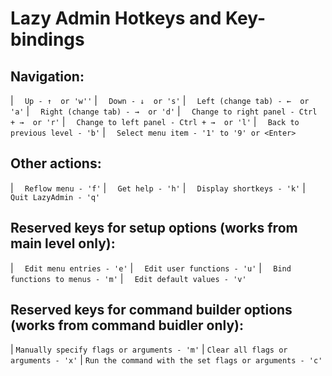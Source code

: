 # Lazy Admin Hotkeys and Key-bindings

## **Navigation:**

| `  Up - ↑  or 'w''`
| `  Down - ↓  or 's'`
| `  Left (change tab) - ←  or 'a'`
| `  Right (change tab) - →  or 'd'`
| `  Change to right panel - Ctrl + →  or 'r'`
| `  Change to left panel - Ctrl + →  or 'l'`
| `  Back to previous level - 'b'`
| `  Select menu item - '1' to '9' or <Enter>`

## **Other actions:**

| `  Reflow menu - 'f'`
| `  Get help - 'h'`
| `  Display shortkeys - 'k'`
| `  Quit LazyAdmin - 'q'`

## **Reserved keys for setup options (works from main level only):**

| `  Edit menu entries - 'e'`
| `  Edit user functions - 'u'`
| `  Bind functions to menus - 'm'`
| `  Edit default values - 'v'`

## **Reserved keys for command builder options (works from command buidler only):**

| `Manually specify flags or arguments - 'm'`
| `Clear all flags or arguments - 'x'`
| `Run the command with the set flags or arguments - 'c'`

